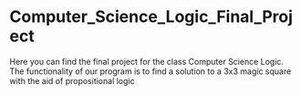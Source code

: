 # Computer_Science_Logic_Final_Project
Here you can find the final project for the class Computer Science Logic. The functionality of our program is to find a solution to a 3x3 magic square with the aid of propositional logic 
